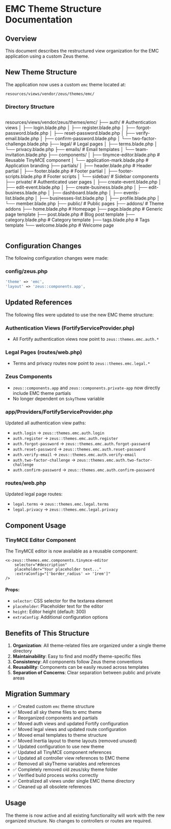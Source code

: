 # EMC Theme Structure Documentation

## Overview

This document describes the restructured view organization for the EMC application using a custom Zeus theme.

## New Theme Structure

The application now uses a custom `emc` theme located at:
```
resources/views/vendor/zeus/themes/emc/
```

### Directory Structure

```
```
resources/views/vendor/zeus/themes/emc/
├── auth/                       # Authentication views
│   ├── login.blade.php
│   ├── register.blade.php
│   ├── forgot-password.blade.php
│   ├── reset-password.blade.php
│   ├── verify-email.blade.php
│   ├── confirm-password.blade.php
│   └── two-factor-challenge.blade.php
├── legal/                      # Legal pages
│   ├── terms.blade.php
│   └── privacy.blade.php
├── emails/                     # Email templates
│   └── team-invitation.blade.php
├── components/
│   ├── tinymce-editor.blade.php # Reusable TinyMCE component
│   └── application-mark.blade.php # Application branding
├── partials/
│   ├── header.blade.php        # Header partial
│   ├── footer.blade.php        # Footer partial
│   ├── footer-scripts.blade.php # Footer scripts
│   └── sidebar/                # Sidebar components
├── private/                    # Authenticated user pages
│   ├── create-event.blade.php
│   ├── edit-event.blade.php
│   ├── create-business.blade.php
│   ├── edit-business.blade.php
│   ├── dashboard.blade.php
│   ├── events-list.blade.php
│   ├── businesses-list.blade.php
│   ├── profile.blade.php
│   └── member.blade.php
├── public/                     # Public pages
├── addons/                     # Theme addons
├── home.blade.php              # Homepage
├── page.blade.php              # Generic page template
├── post.blade.php              # Blog post template
├── category.blade.php          # Category template
├── tags.blade.php              # Tags template
└── welcome.blade.php           # Welcome page
```
```

## Configuration Changes

The following configuration changes were made:

### config/zeus.php
```php
'theme' => 'emc',
'layout' => 'zeus::components.app',
```

## Updated References

The following files were updated to use the new EMC theme structure:

### Authentication Views (FortifyServiceProvider.php)
- All Fortify authentication views now point to `zeus::themes.emc.auth.*`

### Legal Pages (routes/web.php)
- Terms and privacy routes now point to `zeus::themes.emc.legal.*`

### Zeus Components
- `zeus::components.app` and `zeus::components.private-app` now directly include EMC theme partials
- No longer dependent on `$skyTheme` variable

### app/Providers/FortifyServiceProvider.php
Updated all authentication view paths:
- `auth.login` → `zeus::themes.emc.auth.login`
- `auth.register` → `zeus::themes.emc.auth.register`
- `auth.forgot-password` → `zeus::themes.emc.auth.forgot-password`
- `auth.reset-password` → `zeus::themes.emc.auth.reset-password`
- `auth.verify-email` → `zeus::themes.emc.auth.verify-email`
- `auth.two-factor-challenge` → `zeus::themes.emc.auth.two-factor-challenge`
- `auth.confirm-password` → `zeus::themes.emc.auth.confirm-password`

### routes/web.php
Updated legal page routes:
- `legal.terms` → `zeus::themes.emc.legal.terms`
- `legal.privacy` → `zeus::themes.emc.legal.privacy`

## Component Usage

### TinyMCE Editor Component

The TinyMCE editor is now available as a reusable component:

```blade
<x-zeus::themes.emc.components.tinymce-editor 
    selector="#description" 
    placeholder="Your placeholder text..." 
    :extraConfig="['border_radius' => '1rem']"
/>
```

#### Props:
- `selector`: CSS selector for the textarea element
- `placeholder`: Placeholder text for the editor
- `height`: Editor height (default: 300)
- `extraConfig`: Additional configuration options

## Benefits of This Structure

1. **Organization**: All theme-related files are organized under a single theme directory
2. **Maintainability**: Easy to find and modify theme-specific files
3. **Consistency**: All components follow Zeus theme conventions
4. **Reusability**: Components can be easily reused across templates
5. **Separation of Concerns**: Clear separation between public and private areas

## Migration Summary

- ✅ Created custom `emc` theme structure
- ✅ Moved all sky theme files to emc theme
- ✅ Reorganized components and partials
- ✅ Moved auth views and updated Fortify configuration
- ✅ Moved legal views and updated route configuration
- ✅ Moved email templates to theme structure
- ✅ Moved Inertia layout to theme layouts (removed unused)
- ✅ Updated configuration to use new theme
- ✅ Updated all TinyMCE component references
- ✅ Updated all controller view references to EMC theme
- ✅ Removed all skyTheme variables and references
- ✅ Completely removed old zeus/sky theme folder
- ✅ Verified build process works correctly
- ✅ Centralized all views under single EMC theme directory
- ✅ Cleaned up all obsolete references

## Usage

The theme is now active and all existing functionality will work with the new organized structure. No changes to controllers or routes are required.
